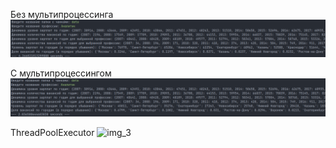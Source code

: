 Без мультипроцессинга
![img_1.png](img_1.png)

С мультипроцессингом
![img_2.png](img_2.png)

ThreadPoolExecutor
![img_3](https://user-images.githubusercontent.com/104727697/210016509-4292aa14-af3c-4b81-adba-c4db1a3db42d.png)
